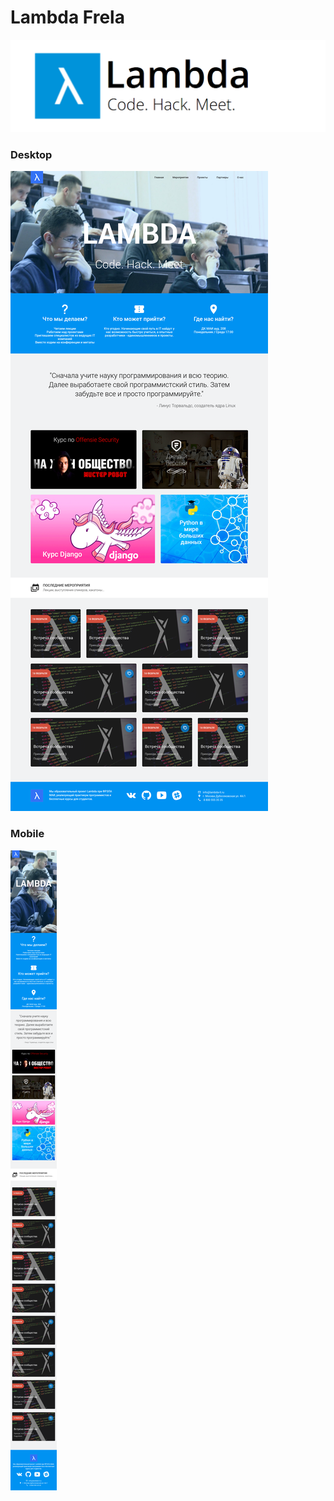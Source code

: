 Lambda Frela
========
![](/image/header.png) 

<h3>Desktop</h3>

![](/image/07201-7c29bb66-566d-49ee-c1bd-34fbbb650c51.png) 


<h3>Mobile</h3>

![](/image/2017-02-02-06-33-localhost-3000.png) 

